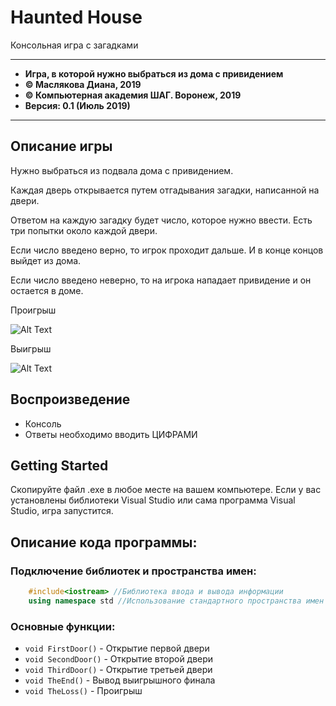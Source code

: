# Haunted House

Консольная игра с загадками

___
* **Игра, в которой нужно выбраться из дома с привидением**
* **© Маслякова Диана, 2019**
* **© Компьютерная академия ШАГ. Воронеж, 2019**
* **Версия: 0.1 (Июль 2019)**
___

## Описание игры

Нужно выбраться из подвала дома с привидением. 

Каждая дверь открывается путем отгадывания загадки, написанной на двери.

Ответом на каждую загадку будет число, которое нужно ввести. Есть три попытки около каждой двери.

Если число введено верно, то игрок проходит дальше. И в конце концов выйдет из дома.

Если число введено неверно, то на игрока нападает привидение и он остается в доме.

Проигрыш

![Alt Text](https://github.com/itstep-vrn/HauntedHouse/blob/master/Loss.gif)


Выигрыш

![Alt Text](https://github.com/itstep-vrn/HauntedHouse/blob/master/Win.gif)


## Воспроизведение

* Консоль
* Ответы необходимо вводить ЦИФРАМИ

## Getting Started

Скопируйте файл .exe в любое месте на вашем компьютере. Если у вас установлены библиотеки Visual Studio или сама программа Visual Studio, игра запустится.

## Описание кода программы:

### Подключение библиотек и пространства имен:
```cpp
    #include<iostream> //Библиотека ввода и вывода информации
    using namespace std //Использование стандартного пространства имен
```
    
### Основные функции:

- `void FirstDoor()` - Открытие первой двери
- `void SecondDoor()` - Открытие второй двери
- `void ThirdDoor()` - Открытие третьей двери
- `void TheEnd()` - Вывод выигрышного финала
- `void TheLoss()` - Проигрыш
